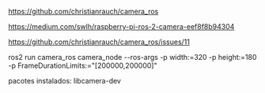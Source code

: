 https://github.com/christianrauch/camera_ros

https://medium.com/swlh/raspberry-pi-ros-2-camera-eef8f8b94304

https://github.com/christianrauch/camera_ros/issues/11

ros2 run camera_ros camera_node --ros-args -p width:=320 -p height:=180 -p FrameDurationLimits:="[200000,200000]"

pacotes instalados:
libcamera-dev